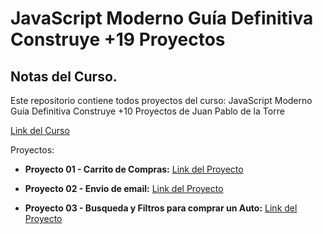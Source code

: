 # JavaScript Moderno Guía Definitiva Construye +19 Proyectos

## Notas del Curso.

Este repositorio contiene todos proyectos del curso: JavaScript Moderno Guía Definitiva Construye +10 Proyectos de Juan Pablo de la Torre

[Link del Curso](https://www.udemy.com/course/javascript-moderno-guia-definitiva-construye-10-proyectos/)

Proyectos:
- **Proyecto 01 - Carrito de Compras:** [Link del Proyecto](https://carrito-fai.netlify.app/)

- **Proyecto 02 - Envio de email:** [Link del Proyecto](https://email-fai.netlify.app/)

- **Proyecto 03 - Busqueda y Filtros para comprar un Auto:** [Link del Proyecto](https://buscador-fai.netlify.app/)
